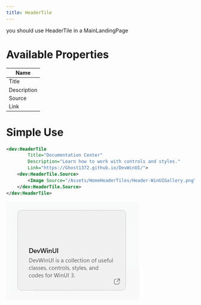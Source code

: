 ```yaml
---
title: HeaderTile
---
```


you should use HeaderTile in a MainLandingPage

# Available Properties

|Name|
|-|
|Title|
|Description|
|Source|
|Link|

# Simple Use
```xml
<dev:HeaderTile
        Title="Documentation Center"
        Description="Learn how to work with controls and styles."
        Link="https://Ghost1372.github.io/DevWinUI/">
    <dev:HeaderTile.Source>
        <Image Source="/Assets/HomeHeaderTiles/Header-WinUIGallery.png" />
    </dev:HeaderTile.Source>
</dev:HeaderTile>
```

![DevWinUI](https://raw.githubusercontent.com/ghost1372/DevWinUI-Resources/refs/heads/main/DevWinUI-Docs/HeaderTile.png)